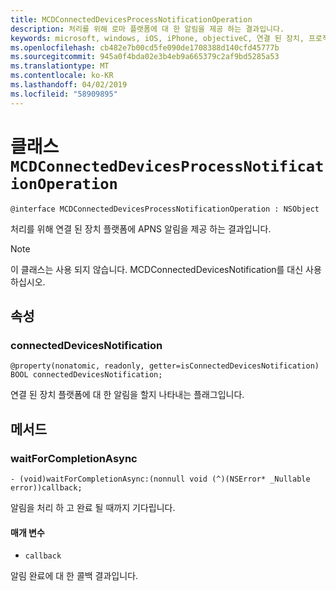 ```yaml
---
title: MCDConnectedDevicesProcessNotificationOperation
description: 처리를 위해 로마 플랫폼에 대 한 알림을 제공 하는 결과입니다.
keywords: microsoft, windows, iOS, iPhone, objectiveC, 연결 된 장치, 프로젝트 로마
ms.openlocfilehash: cb482e7b00cd5fe090de1708388d140cfd45777b
ms.sourcegitcommit: 945a0f4bda02e3b4eb9a665379c2af9bd5285a53
ms.translationtype: MT
ms.contentlocale: ko-KR
ms.lasthandoff: 04/02/2019
ms.locfileid: "58909895"
---
```

# <a name="class-mcdconnecteddevicesprocessnotificationoperation"></a>클래스 `MCDConnectedDevicesProcessNotificationOperation` 

```
@interface MCDConnectedDevicesProcessNotificationOperation : NSObject
```  
처리를 위해 연결 된 장치 플랫폼에 APNS 알림을 제공 하는 결과입니다.

> [!NOTE] 
> 이 클래스는 사용 되지 않습니다. MCDConnectedDevicesNotification를 대신 사용 하십시오. 

## <a name="properties"></a>속성

### <a name="connecteddevicesnotification"></a>connectedDevicesNotification
`@property(nonatomic, readonly, getter=isConnectedDevicesNotification) BOOL connectedDevicesNotification;`

연결 된 장치 플랫폼에 대 한 알림을 할지 나타내는 플래그입니다.

## <a name="methods"></a>메서드

### <a name="waitforcompletionasync"></a>waitForCompletionAsync
`- (void)waitForCompletionAsync:(nonnull void (^)(NSError* _Nullable error))callback;`

 알림을 처리 하 고 완료 될 때까지 기다립니다.

#### <a name="parameters"></a>매개 변수 
* `callback` 

알림 완료에 대 한 콜백 결과입니다.
